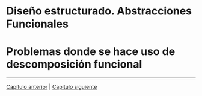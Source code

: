 # Diseño estructurado. Abstracciones Funcionales



# Problemas donde se hace uso de descomposición funcional


********************************
[Capítulo anterior](https://github.com/MaterialesProgramacion/ProblemasProgramacion/blob/master/iteracion.md) |
[Capítulo siguiente](https://github.com/MaterialesProgramacion/ProblemasProgramacion/blob/master/vecreg.md)
